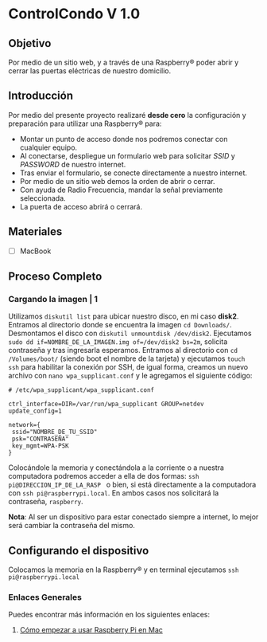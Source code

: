 # ControlCondo V 1.0

## Objetivo
Por medio de un sitio web, y a través de una Raspberry® poder abrir y cerrar las puertas eléctricas de nuestro domicilio.

## Introducción
Por medio del presente proyecto realizaré **desde cero** la configuración y preparación para utilizar una Raspberry® para:
- Montar un punto de acceso donde nos podremos conectar con cualquier equipo.
- Al conectarse, despliegue un formulario web para solicitar _SSID_ y _PASSWORD_ de nuestro internet.
- Tras enviar el formulario, se conecte directamente a nuestro internet.
- Por medio de un sitio web demos la orden de abrir o cerrar.
- Con ayuda de Radio Frecuencia, mandar la señal previamente seleccionada.
- La puerta de acceso abrirá o cerrará.

## Materiales
- [ ] MacBook

## Proceso Completo

### Cargando la imagen | 1
Utilizamos ` diskutil list ` para ubicar nuestro disco, en mi caso **disk2**. 
Entramos al directorio donde se encuentra la imagen ` cd Downloads/ `.
Desmontamos el disco con ` diskutil unmountdisk /dev/disk2 `.
Ejecutamos ` sudo dd if=NOMBRE_DE_LA_IMAGEN.img of=/dev/disk2 bs=2m `, solicita contraseña y tras ingresarla esperamos.
Entramos al directorio con `cd /Volumes/boot/` (siendo boot el nombre de la tarjeta) y ejecutamos `touch ssh` para habilitar la conexión por SSH, de igual forma, creamos un nuevo archivo con ` nano wpa_supplicant.conf ` y le agregamos el siguiente código:

```
# /etc/wpa_supplicant/wpa_supplicant.conf

ctrl_interface=DIR=/var/run/wpa_supplicant GROUP=netdev 
update_config=1

network={
 ssid="NOMBRE_DE_TU_SSID"
 psk="CONTRASEÑA"
 key_mgmt=WPA-PSK 
}
```
Colocándole la memoria y conectándola a la corriente o a nuestra computadora podremos acceder a ella de dos formas: `ssh pi@DIRECCION_IP_DE_LA_RASP ` o bien, si está directamente a la computadora con ` ssh pi@raspberrypi.local `. En ambos casos nos solicitará la contraseña, `raspberry`.

**Nota**: Al ser un dispositivo para estar conectado siempre a internet, lo mejor será cambiar la contraseña del mismo.

## Configurando el dispositivo

Colocamos la memoria en la Raspberry® y en terminal ejecutamos ` ssh pi@raspberrypi.local `


### Enlaces Generales
Puedes encontrar más información en los siguientes enlaces:
1. [Cómo empezar a usar Raspberry Pi en Mac](https://hipertextual.com/archivo/2014/04/raspberry-pi-mac/)
